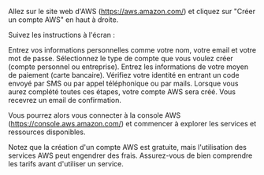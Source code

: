 Allez sur le site web d'AWS (https://aws.amazon.com/) et cliquez sur "Créer un compte AWS" en haut à droite.

Suivez les instructions à l'écran :

Entrez vos informations personnelles comme votre nom, votre email et votre mot de passe.
Sélectionnez le type de compte que vous voulez créer (compte personnel ou entreprise).
Entrez les informations de votre moyen de paiement (carte bancaire).
Vérifiez votre identité en entrant un code envoyé par SMS ou par appel téléphonique ou par mails.
Lorsque vous aurez complété toutes ces étapes, votre compte AWS sera créé. Vous recevrez un email de confirmation.

Vous pourrez alors vous connecter à la console AWS (https://console.aws.amazon.com/) et commencer à explorer les services et ressources disponibles.

Notez que la création d'un compte AWS est gratuite, mais l'utilisation des services AWS peut engendrer des frais. Assurez-vous de bien comprendre les tarifs avant d'utiliser un service.